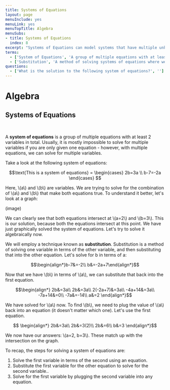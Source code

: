 ```yaml
---
title: Systems of Equations
layout: page
menuInclude: yes
menuLink: yes
menuTopTitle: Algebra
menuSubs:
- title: Systems of Equations
  index: 8
excerpt: "Systems of Equations can model systems that have multiple unknown numbers. Learn what they are and how to solve them."
terms:
  - ['System of Equations', 'A group of multiple equations with at least 2 variables in total']
  - ['Substitution', 'A method of solving systems of equations where we solve for one variable in terms of the other, and then substitute that into the other equation']
questions:
  - ['What is the solution to the following system of equations?', '']
---
```



<h1>Algebra</h1>

<h2>Systems of Equations</h2><br>

A <b>system of equations</b> is a group of multiple equations with at least 2 variables in total. Usually, it is mostly impossible to solve for multiple variables if you are only given one equation - however, with multiple equations, we can solve for multiple variables.

Take a look at the following system of equations:

$$\text{This is a system of equations} = \begin{cases}
2b=3a \\
b-7=-2a
\end{cases} $$

Here, \\(a\\) and \\(b\\) are variables. We are trying to solve for the combination of \\(a\\) and \\(b\\) that make both equations true. To understand it better, let's look at a graph:

(image)

We can clearly see that both equations intersect at \\(a=2\\) and \\(b=3\\). This is our solution, because both the equations intersect at this point. We have just graphically solved the system of equations. Let's try to solve it algebraically now.

We will employ a technique known as <b>substitution</b>. Substitution is a method of solving one variable in terms of the other variable, and then substituting that into the other equation. Let's solve for b in terms of a:

$$\begin{align*}b-7&=-2\\
b&=-2a+7\end{align*}$$

Now that we have \\(b\\) in terms of \\(a\\), we can substitute that back into the first equation.

$$\begin{align*}
2b&=3a\\
2b&=3a\\
2(-2a+7)&=3a\\
-4a+14&=3a\\
-7a+14&=0\\
-7a&=-14\\
a&=2
\end{align*}$$

We have solved for \\(a\\) now. To find \\(b\\), we need to plug the value of \\(a\\) back into an equation (it doesn't matter which one). Let's use the first equation.

$$
\begin{align*}
2b&=3a\\
2b&=3(2)\\
2b&=6\\
b&=3
\end{align*}$$

We now have our answers: \\(a=2, b=3\\). These match up with the intersection on the graph.

To recap, the steps for solving a system of equations are:
1. Solve the first variable in terms of the second using an equation.
2. Substitute the first variable for the other equation to solve for the second variable..
3. Solve for the first variable by plugging the second variable into any equation.
